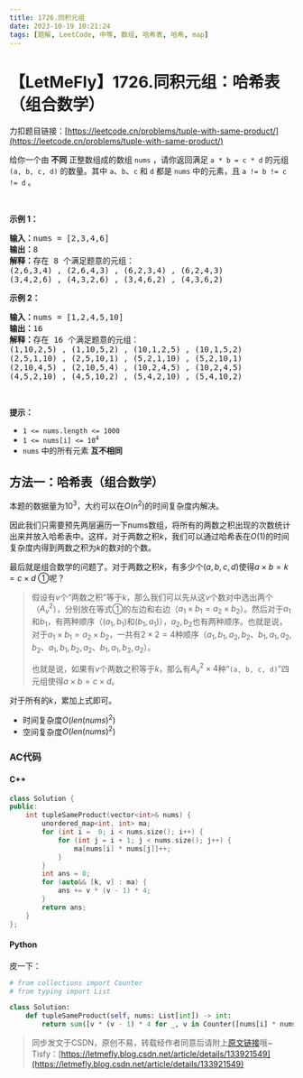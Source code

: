 ```yaml
---
title: 1726.同积元组
date: 2023-10-19 10:21:24
tags: [题解, LeetCode, 中等, 数组, 哈希表, 哈希, map]
---
```


# 【LetMeFly】1726.同积元组：哈希表（组合数学）

力扣题目链接：[https://leetcode.cn/problems/tuple-with-same-product/](https://leetcode.cn/problems/tuple-with-same-product/)

<p>给你一个由 <strong>不同</strong> 正整数组成的数组 <code>nums</code> ，请你返回满足&nbsp;<code>a * b = c * d</code> 的元组<em> </em><code>(a, b, c, d)</code><em> </em>的数量。其中 <code>a</code>、<code>b</code>、<code>c</code> 和 <code>d</code> 都是 <code>nums</code> 中的元素，且 <code>a != b != c != d</code> 。</p>

<p>&nbsp;</p>

<p><strong>示例 1：</strong></p>

<pre>
<strong>输入：</strong>nums = [2,3,4,6]
<strong>输出：</strong>8
<strong>解释：</strong>存在 8 个满足题意的元组：
(2,6,3,4) , (2,6,4,3) , (6,2,3,4) , (6,2,4,3)
(3,4,2,6) , (4,3,2,6) , (3,4,6,2) , (4,3,6,2)
</pre>

<p><strong>示例 2：</strong></p>

<pre>
<strong>输入：</strong>nums = [1,2,4,5,10]
<strong>输出：</strong>16
<strong>解释：</strong>存在 16 个满足题意的元组：
(1,10,2,5) , (1,10,5,2) , (10,1,2,5) , (10,1,5,2)
(2,5,1,10) , (2,5,10,1) , (5,2,1,10) , (5,2,10,1)
(2,10,4,5) , (2,10,5,4) , (10,2,4,5) , (10,2,4,5)
(4,5,2,10) , (4,5,10,2) , (5,4,2,10) , (5,4,10,2)
</pre>

<p>&nbsp;</p>

<p><strong>提示：</strong></p>

<ul>
	<li><code>1 &lt;= nums.length &lt;= 1000</code></li>
	<li><code>1 &lt;= nums[i] &lt;= 10<sup>4</sup></code></li>
	<li><code>nums</code> 中的所有元素 <strong>互不相同</strong></li>
</ul>


    
## 方法一：哈希表（组合数学）

本题的数据量为$10^3$，大约可以在$O(n^2)$的时间复杂度内解决。

因此我们只需要预先两层遍历一下nums数组，将所有的两数之积出现的次数统计出来并放入哈希表中。这样，对于两数之积$k$，我们可以通过哈希表在$O(1)$的时间复杂度内得到两数之积为$k$的数对的个数。

最后就是组合数学的问题了。对于两数之积$k$，有多少个$(a,b,c,d)$使得$a\times b=k=c\times d\ ①$呢？

> 假设有$v$个“两数之积”等于$k$，那么我们可以先从这$v$个数对中选出两个（$A_v^2$），分别放在等式$①$的左边和右边（$a_1\times b_1=a_2\times b_2$）。然后对于$a_1$和$b_1$，有两种顺序（$(a_1, b_1)$和$(b_1, a_1)$），$a_2,b_2$也有两种顺序。也就是说，对于$a_1\times b_1=a_2\times b_2$，一共有$2\times2=4$种顺序（$a_1,b_1,a_2,b_2$、$b_1,a_1,a_2,b_2$、$a_1,b_1,b_2,a_2$、$b_1,a_1,b_2,a_2$）。
>
> 也就是说，如果有$v$个两数之积等于$k$，那么有$A_v^2\times 4$种“```(a, b, c, d)```”四元组使得$a\times b=c\times d$。

对于所有的$k$，累加上式即可。

+ 时间复杂度$O(len(nums)^2)$
+ 空间复杂度$O(len(nums)^2)$

### AC代码

#### C++

```cpp
class Solution {
public:
    int tupleSameProduct(vector<int>& nums) {
        unordered_map<int, int> ma;
        for (int i =  0; i < nums.size(); i++) {
            for (int j = i + 1; j < nums.size(); j++) {
                ma[nums[i] * nums[j]]++;
            }
        }
        int ans = 0;
        for (auto&& [k, v] : ma) {
            ans += v * (v - 1) * 4;
        }
        return ans;
    }
};
```

#### Python

皮一下：

```python
# from collections import Counter
# from typing import List

class Solution:
    def tupleSameProduct(self, nums: List[int]) -> int:
        return sum([v * (v - 1) * 4 for _, v in Counter([nums[i] * nums[j] for i in range(len(nums)) for j in range(i + 1, len(nums))]).items()])
```

> 同步发文于CSDN，原创不易，转载经作者同意后请附上[原文链接](https://blog.tisfy.eu.org/2023/10/19/LeetCode%201726.%E5%90%8C%E7%A7%AF%E5%85%83%E7%BB%84/)哦~
> Tisfy：[https://letmefly.blog.csdn.net/article/details/133921549](https://letmefly.blog.csdn.net/article/details/133921549)
